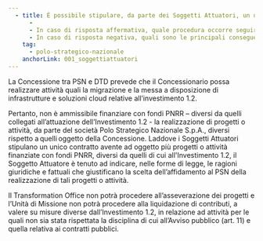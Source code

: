 ```yaml
---
  - title: É possibile stipulare, da parte dei Soggetti Attuatori, un unico contratto di affidamento con la società Polo Strategico Nazionale S.p.A. (PSN) per realizzare più progetti o attività afferenti a diverse misure o investimenti finanziate con fondi PNRR?
      -                                                                                                                   
      - In caso di risposta affermativa, quale procedura occorre seguire?
      - In caso di risposta negativa, quali sono le principali conseguenze sulle iniziative intraprese? 
    tag:
      - polo-strategico-nazionale
    anchorLink: 001_soggettiattuatori
---
```


La Concessione tra PSN e DTD prevede che il Concessionario possa realizzare attività quali la migrazione e la messa a disposizione di infrastrutture e soluzioni cloud relative all’investimento 1.2. 

Pertanto, non è ammissibile finanziare con fondi PNRR – diversi da quelli collegati all’attuazione dell’Investimento 1.2 - la realizzazione di progetti o attività, da parte del società Polo Strategico Nazionale S.p.A., diversi rispetto a quelli oggetto della Concessione. 
Laddove i Soggetti Attuatori stipulano un unico contratto avente ad oggetto più progetti o attività finanziate con fondi PNRR, diversi da quelli di cui all'Investimento 1.2, il Soggetto Attuatore è tenuto ad indicare, nelle forme di legge, le ragioni giuridiche e fattuali che giustificano la scelta dell’affidamento al PSN della realizzazione di tali progetti o attività. 

Il Transformation Office non potrà procedere all’asseverazione dei progetti e l’Unità di Missione non potrà procedere alla liquidazione di contributi, a valere su misure diverse dall’Investimento 1.2, in relazione ad attività per le quali non sia stata rispettata la disciplina di cui all’Avviso pubblico (art. 11) e quella relativa ai contratti pubblici. 

